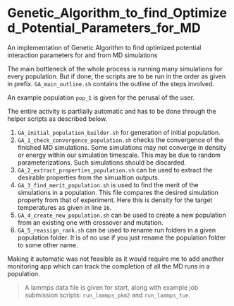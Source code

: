 # Genetic_Algorithm_to_find_Optimized_Potential_Parameters_for_MD

An implementation of Genetic Algorithm to find optimized potential interaction parameters for and from MD simulations

The main bottleneck of the whole process is running many simulations for every population.
But if done, the scripts are to be run in the order as given in prefix.
`GA_main_outline.sh` contains the outline of the steps involved.

An example population `pop_1` is given for the perusal of the user.

The entire activity is partlially automatic and has to be done through the helper scripts as described below.

1. `GA_initial_population_builder.sh` for generation of initial population.
2. `GA_1_check_convergence_population.sh` checks the convergence of the finished MD simulations. Some simulations may not converge in density or energy within our simulation timescale. This may be due to random parameterizations. Such simulations should be discarded.
3. `GA_2_extract_properties_population.sh` can be used to extract the desirable properties from the simualtion outputs.
4. `GA_3_find_merit_population.sh` is used to find the merit of the simulations in a population. This file compares the desired simulation property from that of experiment. Here this is density for the target temperatures as given in line `16`.
5. `GA_4_create_new_population.sh` can be used to create a new population from an existing one with crossover and mutation.
6. `GA_5_reassign_rank.sh` can be used to rename run folders in a given population folder. It is of no use if you just rename the population folder to some other name.

Making it automatic was not feasible as it would require me to add another monitoring app which can track the completion of all the MD runs in a population.

> A lammps data file is given for start, along with example job submission scripts: `run_lammps_pkm2` and `run_lammps_tue`.
